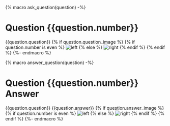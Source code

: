 {% macro ask_question(question) -%}
# Question {{question.number}}
{{question.question}}
{% if question.question_image %}
{% if question.number is even %}
![left]({{question.question_image}})
{% else %}
![right]({{question.question_image}})
{% endif %}
{% endif %}
{%- endmacro %}

{% macro answer_question(question) -%}
# Question {{question.number}} Answer
{{question.question}}
{{question.answer}}
{% if question.answer_image %}
{% if question.number is even %}
![left]({{question.answer_image}})
{% else %}
![right]({{question.answer_image}})
{% endif %}
{% endif %}
{%- endmacro %}
